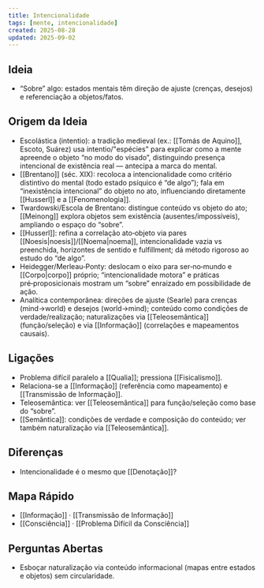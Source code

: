 ```yaml
---
title: Intencionalidade
tags: [mente, intencionalidade]
created: 2025-08-28
updated: 2025-09-02
---
```


## Ideia
- “Sobre” algo: estados mentais têm direção de ajuste (crenças, desejos) e referenciação a objetos/fatos.

## Origem da Ideia
- Escolástica (intentio): a tradição medieval (ex.: [[Tomás de Aquino]], Escoto, Suárez) usa intentio/"espécies" para explicar como a mente apreende o objeto “no modo do visado”, distinguindo presença intencional de existência real — antecipa a marca do mental.
- [[Brentano]] (séc. XIX): recoloca a intencionalidade como critério distintivo do mental (todo estado psíquico é “de algo”); fala em “inexistência intencional” do objeto no ato, influenciando diretamente [[Husserl]] e a [[Fenomenologia]].
- Twardowski/Escola de Brentano: distingue conteúdo vs objeto do ato; [[Meinong]] explora objetos sem existência (ausentes/impossíveis), ampliando o espaço do “sobre”.
- [[Husserl]]: refina a correlação ato‑objeto via pares [[Noesis|noesis]]/[[Noema|noema]], intencionalidade vazia vs preenchida, horizontes de sentido e fulfillment; dá método rigoroso ao estudo do “de algo”.
- Heidegger/Merleau‑Ponty: deslocam o eixo para ser‑no‑mundo e [[Corpo|corpo]] próprio; “intencionalidade motora” e práticas pré‑proposicionais mostram um “sobre” enraizado em possibilidade de ação.
- Analítica contemporânea: direções de ajuste (Searle) para crenças (mind→world) e desejos (world→mind); conteúdo como condições de verdade/realização; naturalizações via [[Teleosemântica]] (função/seleção) e via [[Informação]] (correlações e mapeamentos causais).

## Ligações
- Problema difícil paralelo a [[Qualia]]; pressiona [[Fisicalismo]].
- Relaciona-se a [[Informação]] (referência como mapeamento) e [[Transmissão de Informação]].
- Teleosemântica: ver [[Teleosemântica]] para função/seleção como base do “sobre”.
 - [[Semântica]]: condições de verdade e composição do conteúdo; ver também naturalização via [[Teleosemântica]].

## Diferenças
* Intencionalidade é o mesmo que [[Denotação]]?
## Mapa Rápido
- [[Informação]] · [[Transmissão de Informação]]
- [[Consciência]] · [[Problema Difícil da Consciência]]

## Perguntas Abertas
- Esboçar naturalização via conteúdo informacional (mapas entre estados e objetos) sem circularidade.

